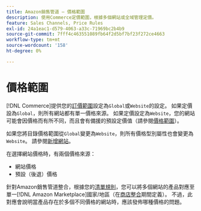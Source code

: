```yaml
---
title: Amazon銷售管道 — 價格範圍
description: 使用Commerce定價範圍，根據多個網站或全域管理定價。
feature: Sales Channels, Price Rules
exl-id: 24a1eac1-d579-4063-a33c-71969bc2b4b9
source-git-commit: 7fff4c463551089fb64f2d5bf7bf23f272ce4663
workflow-type: tm+mt
source-wordcount: '158'
ht-degree: 0%

---
```


# 價格範圍

[!DNL Commerce]提供您的[訂價範圍](https://experienceleague.adobe.com/docs/commerce-admin/config/catalog/catalog.html#price)設定為`Global`或`Website`的設定。 如果定價設為`Global`，則所有網站都有單一價格來源。 如果定價設定為`Website`，您的網站可能會因價格而有所不同，而且會有備援的預設定價值（請參閱[價格範圍](https://experienceleague.adobe.com/docs/commerce-admin/catalog/products/pricing/catalog-price-scope.html)）。

如果您將目錄價格範圍從`Global`變更為`Website`，則所有價格型別屬性也會變更為`Website`。 請參閱[新增網站](https://experienceleague.adobe.com/docs/commerce-admin/stores-sales/site-store/stores.html#add-websites)。

在選擇網站價格時，有兩個價格來源：

- 網站價格
- 預設（後退）價格

針對Amazon銷售管道整合，根據您的[清單規則](./listing-rules.md)，您可以將多個網站的產品對應至單一[!DNL Amazon Marketplace]國家/地區（在[商店整合](./store-integration.md)期間定義）。 不過，此對應會說明當產品存在於多個不同價格的網站時，應該發佈哪種價格的問題。
